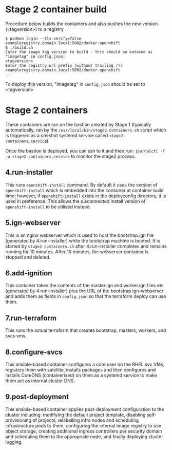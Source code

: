 # Stage 2 container build

Procedure below builds the containers and also pushes the new version (\<tagversion\>) to a registry

```
$ podman login --tls-verify=false exampleregistry.domain.local:5002/docker-openshift
$ ./build.sh
Enter the image tag version to build - this should be entered as "imagetag" in config.json:
<tagversion>
Enter the registry url prefix (without trailing /):
exampleregistry.domain.local:5002/docker-openshift
...
```

To deploy this version, "imagetag" in `config.json` should be set to \<tagversion\>



# Stage 2 containers

These containers are ran on the bastion created by Stage 1 (typically automatically, ran by the `/usr/local/bin/stage2-containers.sh` script which is triggered as a oneshot systemd service called `stage2-containers.service`)

Once the bastion is deployed, you can ssh to it and then run:
`journalctl -f -u stage2-containers.service`
to monitor the stage2 process.

## 4.run-installer
This runs `openshift-install` command. By default it uses the version of `openshift-install` which is embedded into the container at container build time; however, if `openshift-install` exists in the deployconfig directory, it is used in preference. This allows the disconnected install version of `openshift-install` to be utilised instead.

## 5.ign-webserver
This is an nginx webserver which is used to host the bootstrap.ign file (generated by 4.run-installer) while the bootstrap machine is booted. It is started by `stage2-containers.sh` after 4.run-installer completes and remains running for 10 minutes. After 10 minutes, the webserver container is stopped and deleted.

## 6.add-ignition
This container takes the contents of the master.ign and worker.ign files etc (generated by 4.run-installer) plus the URL of the bootstrap ign-webserver and adds them as fields in `config.json` so that the terraform deploy can use them.

## 7.run-terraform
This runs the actual terraform that creates bootstrap, masters, workers, and svcs vms. 

## 8.configure-svcs
This ansible-based container configures a core user on the RHEL svc VMs, registers them with satellite, installs packages and then configures and installs CoreDNS (containerised) on them as a systemd service to make them act as internal cluster DNS.

## 9.post-deployment
This ansible-based container applies post-deployment configuration to the cluster including: modifying the default project template, disabling self-provisioning of projects, relabelling infra nodes and scheduling infrastructure pods to them, configuring the internal image registry to use object storage, creating additional ingress controllers per security domain and scheduling them to the appropriate node, and finally deploying cluster logging.
